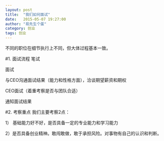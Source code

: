 ```yaml
---
layout: post
title:  "我们如何面试"
date:   2015-05-07 19:27:00
author: "易先生个蛋"
category: 创业
tags: 创业
---
```


不同的职位在细节执行上不同，但大体过程基本一致。

#1. 面试流程
笔试

面试

与CEO沟通面试结果（能力和性格方面），洽谈期望薪资和期权

CEO面试（着重考察是否与团队合适）

通知面试结果

#2. 考察重点
我们主要考察2点：

1） 基础能力好不好，是否具备一定的专业能力和学习能力

2）是否具备创业精神。敢闯敢做，敢于承担风险。对事物有自己的认识和判断。